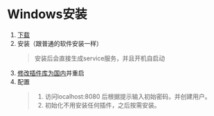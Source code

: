 # Windows安装
1. [下载](https://jenkins.io/download/)
2. 安装（跟普通的软件安装一样）
    > 安装后会直接生成service服务，并且开机自启动
3. [修改插件库为国内](/2-修改为国内插件库.md)并重启
4. 配置
    >1. 访问localhost:8080 后根据提示输入初始密码，并创建用户。
    >2. 初始化不用安装任何插件，之后按需安装。